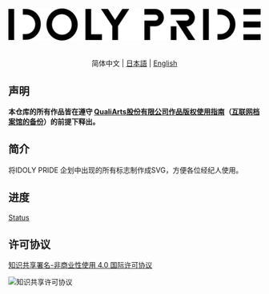 <h1 align="center">

![IDOLY PRIDE Logo](Logo/idoly-pride-logo-black.svg)

</h1>

<div align="center">

简体中文 | [日本語](README.ja.md) | [English](README.en.md)

</div>

## 声明
__本仓库的所有作品皆在遵守 [QualiArts股份有限公司作品版权使用指南](https://qualiarts.jp/guideline/)（[互联网档案馆的备份](https://web.archive.org/web/20210804165602/https://qualiarts.jp/guideline)）的前提下释出。__

## 简介
将IDOLY PRIDE 企划中出现的所有标志制作成SVG，方便各位经纪人使用。

## 进度

[Status](Status.md)

## 许可协议

[知识共享署名-非商业性使用 4.0 国际许可协议](http://creativecommons.org/licenses/by-nc/4.0/)

![知识共享许可协议](https://i.creativecommons.org/l/by-nc/4.0/88x31.png)